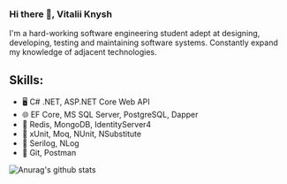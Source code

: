 ### Hi there 👋, Vitalii Knysh
I'm a hard-working software engineering student adept at designing, developing, testing and maintaining software systems. Constantly expand my knowledge of adjacent technologies.

## Skills: 
* :desktop_computer: C# .NET, ASP.NET Core Web API
* :globe_with_meridians: EF Core, MS SQL Server, PostgreSQL, Dapper
* :notebook: Redis, MongoDB, IdentityServer4
* :book: xUnit, Moq, NUnit, NSubstitute
* :pencil: Serilog, NLog
* :large_orange_diamond: Git, Postman

![Anurag's github stats](https://github-readme-stats.vercel.app/api?username=Strafe153)
